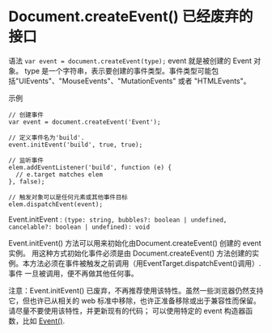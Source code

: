 
# Document.createEvent() 已经废弃的接口

语法 `var event = document.createEvent(type);`
event 就是被创建的 Event 对象。
type 是一个字符串，表示要创建的事件类型。事件类型可能包括"UIEvents"、"MouseEvents"、"MutationEvents" 或者 "HTMLEvents"。

示例
```
// 创建事件
var event = document.createEvent('Event');

// 定义事件名为'build'.
event.initEvent('build', true, true);

// 监听事件
elem.addEventListener('build', function (e) {
  // e.target matches elem
}, false);

// 触发对象可以是任何元素或其他事件目标
elem.dispatchEvent(event);
```

Event.initEvent :  `(type: string, bubbles?: boolean | undefined, cancelable?: boolean | undefined): void`

Event.initEvent() 方法可以用来初始化由Document.createEvent() 创建的 event 实例。
用这种方式初始化事件必须是由 Document.createEvent() 方法创建的实例。本方法必须在事件被触发之前调用（用EventTarget.dispatchEvent()调用）.事件 一旦被调用，便不再做其他任何事。

注意：Event.initEvent() 已废弃，不再推荐使用该特性。虽然一些浏览器仍然支持它，但也许已从相关的 web 标准中移除，也许正准备移除或出于兼容性而保留。请尽量不要使用该特性，并更新现有的代码；
可以使用特定的 event 构造器函数，比如 [Event()](https://developer.mozilla.org/zh-CN/docs/Web/API/Event/Event). 
